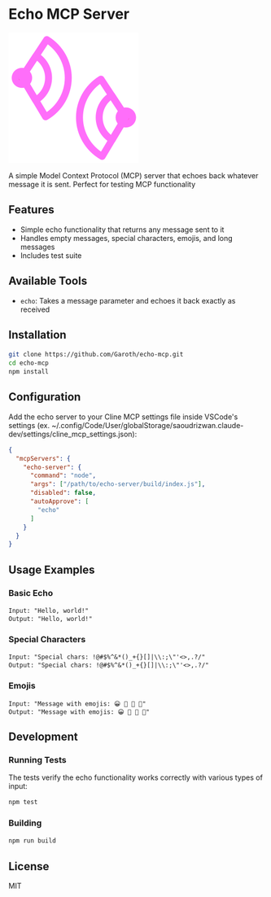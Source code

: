 # Echo MCP Server

<img src="assets/echo-logo.png" width="256" height="256" alt="Echo Logo" />

A simple Model Context Protocol (MCP) server that echoes back whatever message it is sent. Perfect for testing MCP functionality

## Features

- Simple echo functionality that returns any message sent to it
- Handles empty messages, special characters, emojis, and long messages
- Includes test suite

## Available Tools

- `echo`: Takes a message parameter and echoes it back exactly as received

## Installation

```bash
git clone https://github.com/Garoth/echo-mcp.git
cd echo-mcp
npm install
```

## Configuration

Add the echo server to your Cline MCP settings file inside VSCode's settings (ex. ~/.config/Code/User/globalStorage/saoudrizwan.claude-dev/settings/cline_mcp_settings.json):

```json
{
  "mcpServers": {
    "echo-server": {
      "command": "node",
      "args": ["/path/to/echo-server/build/index.js"],
      "disabled": false,
      "autoApprove": [
        "echo"
      ]
    }
  }
}
```

## Usage Examples

### Basic Echo

```
Input: "Hello, world!"
Output: "Hello, world!"
```

### Special Characters

```
Input: "Special chars: !@#$%^&*()_+{}[]|\\:;\"'<>,.?/"
Output: "Special chars: !@#$%^&*()_+{}[]|\\:;\"'<>,.?/"
```

### Emojis

```
Input: "Message with emojis: 😀 🚀 🌈 🎉"
Output: "Message with emojis: 😀 🚀 🌈 🎉"
```

## Development

### Running Tests

The tests verify the echo functionality works correctly with various types of input:

```bash
npm test
```

### Building

```bash
npm run build
```

## License

MIT
